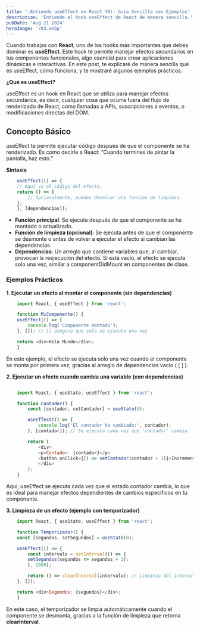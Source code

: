```yaml
---
title: '¡Entiende useEffect en React YA!: Guía Sencilla con Ejemplos'
description: 'Entiende el hook useEffect de React de manera sencilla.'
pubDate: 'Aug 21 2024'
heroImage: '/03.webp'
---
```

Cuando trabajas con **React**, uno de los hooks más importantes que debes dominar es **useEffect**. Este hook te permite manejar efectos secundarios en tus componentes funcionales, algo esencial para crear aplicaciones dinámicas e interactivas. En este post, te explicaré de manera sencilla qué es useEffect, cómo funciona, y te mostraré algunos ejemplos prácticos.

**¿Qué es useEffect?**

useEffect es un hook en React que se utiliza para manejar efectos secundarios, es decir, cualquier cosa que ocurra fuera del flujo de renderizado de React, como llamadas a APIs, suscripciones a eventos, o modificaciones directas del DOM.

## Concepto Básico
useEffect te permite ejecutar código después de que el componente se ha renderizado. Es como decirle a React: “Cuando termines de pintar la pantalla, haz esto.”

**Sintaxis**
``` javascript
    useEffect(() => {
    // Aquí va el código del efecto.
    return () => {
        // Opcionalmente, puedes devolver una función de limpieza.
    };
    }, [dependencias]);
```
- **Función principal**: Se ejecuta después de que el componente se ha montado o actualizado.
- **Función de limpieza (opcional)**: Se ejecuta antes de que el componente se desmonte o antes de volver a ejecutar el efecto si cambian las dependencias.
- **Dependencias**: Un arreglo que contiene variables que, al cambiar, provocan la reejecución del efecto. Si está vacío, el efecto se ejecuta solo una vez, similar a componentDidMount en componentes de clase.

### Ejemplos Prácticos
**1. Ejecutar un efecto al montar el componente (sin dependencias)**

``` javascript
    import React, { useEffect } from 'react';

    function MiComponente() {
    useEffect(() => {
        console.log('Componente montado');
    }, []); // [] asegura que solo se ejecuta una vez

    return <div>Hola Mundo</div>;
    }
```

En este ejemplo, el efecto se ejecuta solo una vez cuando el componente se monta por primera vez, gracias al arreglo de dependencias vacío ( [ ] ).

**2. Ejecutar un efecto cuando cambia una variable (con dependencias)**
``` javascript

    import React, { useState, useEffect } from 'react';

    function Contador() {
        const [contador, setContador] = useState(0);

        useEffect(() => {
            console.log('El contador ha cambiado:', contador);
        }, [contador]); // Se ejecuta cada vez que 'contador' cambia

        return (
            <div>
            <p>Contador: {contador}</p>
            <button onClick={() => setContador(contador + 1)}>Incrementar</button>
            </div>
        );
    }

```

Aquí, useEffect se ejecuta cada vez que el estado contador cambia, lo que es ideal para manejar efectos dependientes de cambios específicos en tu componente.

**3. Limpieza de un efecto (ejemplo con temporizador)**

``` javascript
    import React, { useState, useEffect } from 'react';

    function Temporizador() {
    const [segundos, setSegundos] = useState(0);

    useEffect(() => {
        const intervalo = setInterval(() => {
        setSegundos(segundos => segundos + 1);
        }, 1000);

        return () => clearInterval(intervalo); // Limpieza del intervalo al desmontar el componente
    }, []);

    return <div>Segundos: {segundos}</div>;
    }
```
En este caso, el temporizador se limpia automáticamente cuando el componente se desmonta, gracias a la función de limpieza que retorna **clearInterval**.